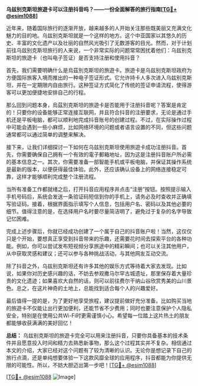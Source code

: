 **乌兹别克斯坦旅遊卡可以注册抖音吗？——一份全面解答的旅行指南[[TG💪+ @esim1088](https://t.me/s/esim1088)]**

近年来，随着国际旅行的逐渐开放，越来越多的人开始关注那些既美丽又充满文化魅力的目的地。乌兹别克斯坦就是一个这样的地方。这个中亚国家以其悠久的历史、丰富的文化遗产以及壮丽的自然风光吸引了无数游客的目光。然而，对于计划前往乌兹别克斯坦旅行的人来说，一个非常实际的问题常常困扰着他们：乌兹别克斯坦的旅遊卡（也叫电子签证）是否支持注册和使用抖音？

首先，我们需要明确什么是烏茲別克斯坦的旅遊卡。旅遊卡是乌兹别克斯坦政府为方便国际旅客入境而推出的一种电子签证形式。它允许持卡人多次进入乌兹别克斯坦，并在一定期限内自由旅行。这种签证方式简化了传统的签证申请流程，使得游客可以更加便捷地安排自己的行程。

那么回到问题本身，烏茲別克斯坦的旅遊卡是否能用于注册抖音呢？答案是肯定的！只要你的设备能够正常连接互联网，并且符合抖音的注册要求，无论是通过手机还是平板电脑，都可以顺利地完成抖音账号的创建过程。不过，在实际操作过程中可能会遇到一些小麻烦，比如网络环境的问题或者语言设置的不同，但这些问题通常都可以通过简单的调整来解决。

接下来，让我们详细探讨一下如何在乌兹别克斯坦使用旅遊卡成功注册抖音。首先，你需要确保自己拥有一个有效的電子郵箱地址，因为这是注册抖音账户所必需的基本信息之一。其次，你需要准备一部智能手机或平板电脑，并保证其操作系统是最新的版本，以便获得最佳体验。此外，还应该确认设备上的网络连接稳定可靠，这样才能够顺利完成整个注册流程。

当所有准备工作都就绪之后，打开抖音应用程序并点击“注册”按钮。按照提示输入手机号码后，系统会发送一条验证码短信到你的手机上，请务必及时查收并正确填写验证码。接着，根据界面指示填写个人信息，包括用户名、密码以及其他必要的细节。值得注意的是，在选择用户名时要尽量简洁明了，避免过于复杂的名字导致记忆困难。

完成上述步骤后，你就已经成功创建了一个属于自己的抖音账户啦！当然，这仅仅只是个开始，要想真正享受到抖音带来的乐趣，还需要花时间去探索平台的各种功能。例如，你可以尝试发布短视频分享旅途中的精彩瞬间；也可以关注其他用户，从中获取灵感和建议；还可以参与各种挑战活动，与其他网友互动交流。

除了抖音之外，乌兹别克斯坦还有许多其他的娱乐方式等待着大家去发现。比如说，如果你对历史感兴趣的话，不妨去参观撒马尔罕古城遗址，那里保存着大量珍贵的文化遗迹；如果喜欢大自然的话，则可以前往费尔干纳山谷欣赏秀美的山川景色。总之，在这片神奇的土地上，总能找到适合每个人的兴趣爱好。

最后值得一提的是，为了更好地享受旅程，建议提前做好充分准备。比如购买当地的旅遊卡不仅能让出行更加便利，还能节省不少费用；同时也要注意保护个人隐私安全，特别是在使用公共Wi-Fi时更需谨慎小心。希望每一位踏上这片热土的朋友都能够收获满满的美好回忆！

**总结：**
乌兹别克斯坦的旅遊卡完全可以用来注册抖音，只要你具备基本的技术条件并且愿意投入时间和精力去熟悉新事物，那么这个过程其实并不复杂。相信通过本文的介绍，大家已经对这个问题有了较为清晰的认识。无论你是想记录下自己的旅行点滴，还是单纯想要体验一下这款风靡全球的应用程序，抖音都能为你提供无限的可能性。所以，不妨大胆迈出第一步吧！[[TG💪+ @esim1088](https://t.me/s/esim1088)]

[[TG💪+ @esim1088](https://t.me/s/esim1088) ![Image](https://i.postimg.cc/4NQfJmqS/Snipaste-2025-05-13-00-14-12.png)]